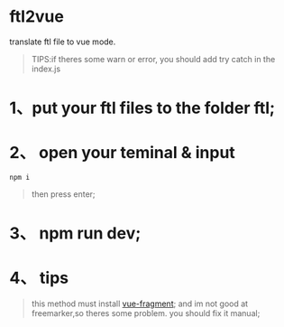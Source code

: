 # ftl2vue
translate ftl file to vue mode.

> TIPS:if theres some warn or error, you should add try catch in the index.js

# 1、put your ftl files to the folder ftl;

# 2、 open your teminal & input
``` npm i ```
> then press enter;

# 3、 npm run dev;

# 4、 tips
> this method must install [vue-fragment](https://www.npmjs.com/package/vue-fragment); and im not good at freemarker,so theres some problem. you should fix it manual;
